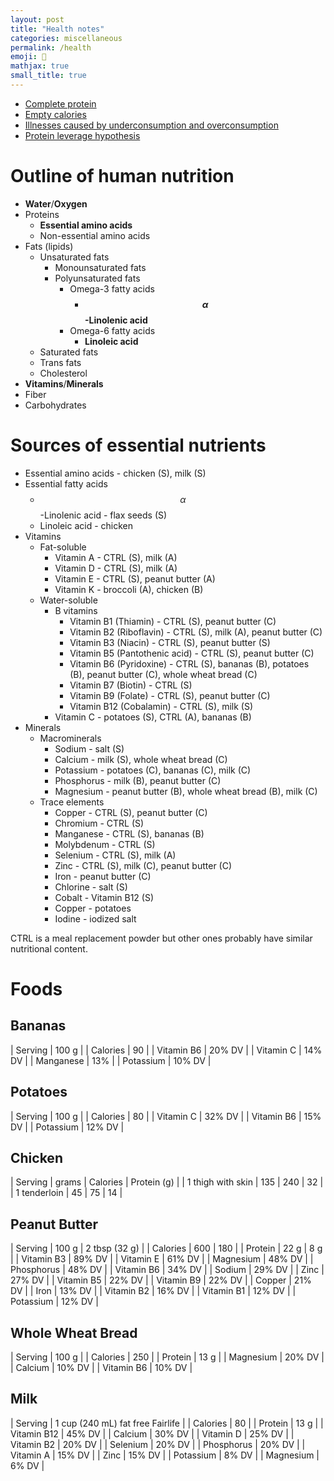 ```yaml
---
layout: post
title: "Health notes"
categories: miscellaneous
permalink: /health
emoji: 🫠
mathjax: true
small_title: true
---
```


- [Complete protein](https://en.wikipedia.org/wiki/Complete_protein)
- [Empty calories](https://en.wikipedia.org/wiki/Empty_calories)
- [Illnesses caused by underconsumption and overconsumption](https://en.wikipedia.org/wiki/Human_nutrition#Illnesses_caused_by_underconsumption_and_overconsumption)
- [Protein leverage hypothesis](https://en.wikipedia.org/wiki/Protein_leverage_hypothesis)

# Outline of human nutrition

- **Water**/**Oxygen**
- Proteins
  - **Essential amino acids**
  - Non-essential amino acids
- Fats (lipids)
  - Unsaturated fats
    - Monounsaturated fats
    - Polyunsaturated fats
      - Omega-3 fatty acids
        - **$$ \alpha $$-Linolenic acid**
      - Omega-6 fatty acids
        - **Linoleic acid**
  - Saturated fats
  - Trans fats
  - Cholesterol
- **Vitamins**/**Minerals**
- Fiber
- Carbohydrates

# Sources of essential nutrients

- Essential amino acids - chicken (S), milk (S)
- Essential fatty acids
  - $$ \alpha $$-Linolenic acid - flax seeds (S)
  - Linoleic acid - chicken
- Vitamins
  - Fat-soluble
    - Vitamin A - CTRL (S), milk (A)
    - Vitamin D - CTRL (S), milk (A)
    - Vitamin E - CTRL (S), peanut butter (A)
    - Vitamin K - broccoli (A), chicken (B)
  - Water-soluble
    - B vitamins
      - Vitamin B1 (Thiamin) - CTRL (S), peanut butter (C)
      - Vitamin B2 (Riboflavin) - CTRL (S), milk (A), peanut butter (C)
      - Vitamin B3 (Niacin) - CTRL (S), peanut butter (S)
      - Vitamin B5 (Pantothenic acid) - CTRL (S), peanut butter (C)
      - Vitamin B6 (Pyridoxine) - CTRL (S), bananas (B), potatoes (B), peanut butter (C), whole wheat bread (C)
      - Vitamin B7 (Biotin) - CTRL (S)
      - Vitamin B9 (Folate) - CTRL (S), peanut butter (C)
      - Vitamin B12 (Cobalamin) - CTRL (S), milk (S)
    - Vitamin C - potatoes (S), CTRL (A), bananas (B)
- Minerals
  - Macrominerals
    - Sodium - salt (S)
    - Calcium - milk (S), whole wheat bread (C)
    - Potassium - potatoes (C), bananas (C), milk (C)
    - Phosphorus - milk (B), peanut butter (C)
    - Magnesium - peanut butter (B), whole wheat bread (B), milk (C)
  - Trace elements
    - Copper - CTRL (S), peanut butter (C)
    - Chromium - CTRL (S)
    - Manganese - CTRL (S), bananas (B)
    - Molybdenum - CTRL (S)
    - Selenium - CTRL (S), milk (A)
    - Zinc - CTRL (S), milk (C), peanut butter (C)
    - Iron - peanut butter (C)
    - Chlorine - salt (S)
    - Cobalt - Vitamin B12 (S)
    - Copper - potatoes
    - Iodine - iodized salt

CTRL is a meal replacement powder but other ones probably have similar nutritional content.

# Foods

## Bananas

| Serving    | 100 g    |
| Calories   | 90       |
| Vitamin B6 | 20% DV   |
| Vitamin C  | 14% DV   |
| Manganese  | 13%      |
| Potassium  | 10% DV   |

## Potatoes

| Serving    | 100 g  |
| Calories   | 80     |
| Vitamin C  | 32% DV |
| Vitamin B6 | 15% DV |
| Potassium  | 12% DV |

## Chicken

| Serving           | grams | Calories | Protein (g) |
| 1 thigh with skin | 135   | 240      | 32          |
| 1 tenderloin      | 45    | 75       | 14          |

## Peanut Butter

| Serving    | 100 g  | 2 tbsp (32 g) |
| Calories   | 600    | 180           |
| Protein    | 22 g   | 8 g           |
| Vitamin B3 | 89% DV |
| Vitamin E  | 61% DV |
| Magnesium  | 48% DV |
| Phosphorus | 48% DV |
| Vitamin B6 | 34% DV |
| Sodium     | 29% DV |
| Zinc       | 27% DV |
| Vitamin B5 | 22% DV |
| Vitamin B9 | 22% DV |
| Copper     | 21% DV |
| Iron       | 13% DV |
| Vitamin B2 | 16% DV |
| Vitamin B1 | 12% DV |
| Potassium  | 12% DV |


## Whole Wheat Bread

| Serving    | 100 g  |
| Calories   | 250    |
| Protein    | 13 g   |
| Magnesium  | 20% DV |
| Calcium    | 10% DV |
| Vitamin B6 | 10% DV |

## Milk

| Serving | 1 cup (240 mL) fat free Fairlife |
| Calories    | 80     | 
| Protein     | 13 g   |
| Vitamin B12 | 45% DV |
| Calcium     | 30% DV |
| Vitamin D   | 25% DV |
| Vitamin B2  | 20% DV |
| Selenium    | 20% DV |
| Phosphorus  | 20% DV |
| Vitamin A   | 15% DV |
| Zinc        | 15% DV |
| Potassium   | 8% DV  |
| Magnesium   | 6% DV  |
